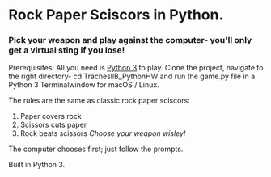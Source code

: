 # Rock Paper Sciscors in Python.

### Pick your weapon and play against the computer- you'll only get a virtual sting if you lose!

Prerequisites: All you need is [Python 3](https://www.python.org/download/releases/3.0/) to play.
Clone the project, navigate to the right directory- cd TrachesllB_PythonHW and run the game.py file in a Python 3 Terminalwindow for macOS / Linux.

The rules are the same as classic rock paper sciscors:
1. Paper covers rock
2. Scissors cuts paper
3. Rock beats scissors
*Choose your weapon wisley!*

The computer chooses first; just follow the prompts.

Built in Python 3.